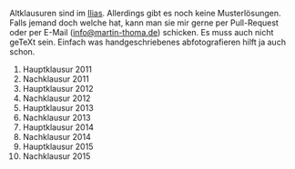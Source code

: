 Altklausuren sind im [Ilias](https://ilias.studium.kit.edu/goto_produktiv_fold_493586.html).
Allerdings gibt es noch keine Musterlösungen. Falls jemand doch welche hat,
kann man sie mir gerne per Pull-Request oder per E-Mail (info@martin-thoma.de)
schicken. Es muss auch nicht geTeXt sein. Einfach was handgeschriebenes
abfotografieren hilft ja auch schon.

1. Hauptklausur 2011
2. Nachklausur 2011
3. Hauptklausur 2012
4. Nachklausur 2012
5. Hauptklausur 2013
6. Nachklausur 2013
7. Hauptklausur 2014
8. Nachklausur 2014
9. Hauptklausur 2015
10. Nachklausur 2015